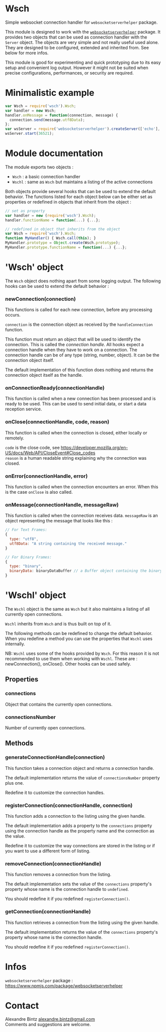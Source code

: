 
# Wsch

Simple websocket connection handler for `websocketserverhelper` package.

This module is designed to work with the [`websocketserverhelper`](https://www.npmjs.com/package/websocketserverhelper) package.
It provides two objects that can be used as connection handler with the `Server` object.
The objects are very simple and not really useful used alone.
They are designed to be configured, extended and inherited from.
See below for more infos.

This module is good for experimenting and quick prototyping due to its easy setup and convenient log output.
However it might not be suited when precise configurations, performances, or security are required.


# Minimalistic example

```javascript
var Wsch = require('wsch').Wsch;
var handler = new Wsch;
handler.onMessage = function(connection, message) {
  connection.send(message.utf8Data);
};
var wsServer = require('websocketserverhelper').createServer(['echo'], handler);
wsServer.start(36521);
```


# Module documentation

The module exports two objects :
- `Wsch` : a basic connection handler
- `Wschl` : same as `Wsch` but maintains a listing of the active connections

Both objects provide several hooks that can be used to extend the default behavior.
The functions listed for each object below can be either set as properties
or redefined in objects that inherit from the object :

```javascript
// set as property
var handler = new (require('wsch').Wsch);
handler.functionName = function(...) {...};

// redefined in object that inherits from the object
var Wsch = require('wsch').Wsch;
function MyHandler() { Wsch.call(this); }
MyHandler.prototype = Object.create(Wsch.prototype);
MyHandler.prototype.functionName = function(...) {...};
```


# 'Wsch' object

The `Wsch` object does nothing apart from some logging output.
The following hooks can be used to extend the default behavior :

### newConnection(connection)

This functions is called for each new connection, before any processing occurs.

`connection` is the connection object as received by the `handleConnection` function.

This function must return an object that will be used to identify the connection.
This is called the *connection handle*.
All hooks expect a connection handle when they have to work on a connection.
The connection handle can be of any type (string, number, object). It can be the connection object itself.

The default implementation of this function does nothing and returns the connection object itself as the handle.

### onConnectionReady(connectionHandle)

This function is called when a new connection has been processed and is ready to be used.
This can be used to send initial data, or start a data reception service.

### onClose(connectionHandle, code, reason)

This function is called when the connection is closed, either locally or remotely.

`code` is the close code, see https://developer.mozilla.org/en-US/docs/Web/API/CloseEvent#Close_codes  
`reason` is a human readable string explaining why the connection was closed.

### onError(connectionHandle, error)

This function is called when the connection encounters an error.
When this is the case `onClose` is also called.

### onMessage(connectionHandle, messageRaw)

This function is called when the connection receives data.
`messageRaw` is an object representing the message that looks like this :

```javascript
// For Text Frames:
{
  type: "utf8",
  utf8Data: "A string containing the received message."
}

// For Binary Frames:
{
  type: "binary",
  binaryData: binaryDataBuffer // a Buffer object containing the binary message payload
}
```


# 'Wschl' object

The `Wschl` object is the same as `Wsch` but it also maintains a listing of all currently open connections.

`Wschl` inherits from `Wsch` and is thus built on top of it.

The following methods can be redefined to change the default behavior.
When you redefine a method you can use the properties that `Wschl` uses internally.

NB: `Wschl` uses some of the hooks provided by `Wsch`. For this reason it is not
recommended to use them when working with `Wschl`. These are :
newConnection(), onClose(). Other hooks can be used safely.

## Properties

### connections

Object that contains the currently open connections.

### connectionsNumber

Number of currently open connections.

## Methods

### generateConnectionHandle(connection)

This function takes a connection object and returns a connection handle.

The default implementation returns the value of `connectionsNumber` property plus one.

Redefine it to customize the connection handles.

### registerConnection(connectionHandle, connection)

This function adds a connection to the listing using the given handle.

The default implementation adds a property to the `connections` property using the connection handle as the property name and the connection as the value.

Redefine it to customize the way connections are stored in the listing or if you want to use a different form of listing.

### removeConnection(connectionHandle)

This function removes a connection from the listing.

The default implementation sets the value of the `connections` property's property whose name is the connection handle to `undefined`.

You should redefine it if you redefined `registerConnection()`.

### getConnection(connectionHandle)

This function retrieves a connection from the listing using the given handle.

The default implementation returns the value of the `connections` property's property whose name is the connection handle.

You should redefine it if you redefined `registerConnection()`.


# Infos

`websocketserverhelper` package : https://www.npmjs.com/package/websocketserverhelper


# Contact

Alexandre Bintz <alexandre.bintz@gmail.com>  
Comments and suggestions are welcome.
